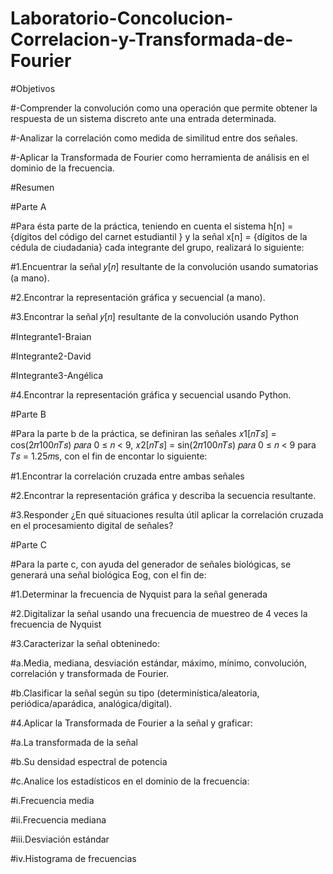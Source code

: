 # Laboratorio-Concolucion-Correlacion-y-Transformada-de-Fourier
#Objetivos

#-Comprender la convolución como una operación que permite obtener la
respuesta de un sistema discreto ante una entrada determinada.

#-Analizar la correlación como medida de similitud entre dos señales. 

#-Aplicar la Transformada de Fourier como herramienta de análisis en el
dominio de la frecuencia. 

#Resumen

#Parte A

#Para ésta parte de la práctica, teniendo en cuenta el sistema h[n] = {dígitos del código del carnet estudiantil } y la
señal x[n] = {dígitos de la cédula de ciudadania} cada integrante del grupo, realizará lo siguiente:

#1.Encuentrar la señal 𝑦[𝑛] resultante de la convolución usando sumatorias (a
mano). 

#2.Encontrar la representación gráfica y secuencial (a mano). 

#3.Encontrar la señal 𝑦[𝑛] resultante de la convolución usando Python

#Integrante1-Braian

#Integrante2-David

#Integrante3-Angélica

#4.Encontrar la representación gráfica y secuencial usando Python. 

#Parte B

#Para la parte b de la práctica, se definiran las señales 𝑥1[𝑛𝑇𝑠] = cos(2𝜋100𝑛𝑇𝑠) 𝑝𝑎𝑟𝑎 0 ≤ 𝑛 < 9, 𝑥2[𝑛𝑇𝑠] = sin(2𝜋100𝑛𝑇𝑠) 𝑝𝑎𝑟𝑎 0 ≤ 𝑛 < 9 para 𝑇𝑠 = 1.25𝑚s, con el fin de encontar lo siguiente:

#1.Encontrar la correlación cruzada entre ambas señales

#2.Encontrar la representación gráfica y describa la secuencia resultante. 

#3.Responder ¿En qué situaciones resulta útil aplicar la correlación cruzada en
el procesamiento digital de señales? 

#Parte C

#Para la parte c, con ayuda del generador de señales biológicas, se generará una señal biológica Eog, con el fin de:

#1.Determinar la frecuencia de Nyquist para la señal generada

#2.Digitalizar la señal usando una frecuencia de muestreo de 4 veces la
frecuencia de Nyquist

#3.Caracterizar la señal obteninedo:

#a.Media, mediana, desviación estándar, máximo, mínimo, convolución,  correlación y transformada de Fourier.

#b.Clasificar la señal según su tipo (determinística/aleatoria,
periódica/aparádica, analógica/digital).

#4.Aplicar la Transformada de Fourier a la señal y graficar:

#a.La transformada de la señal

#b.Su densidad espectral de potencia

#c.Analice los estadísticos en el dominio de la frecuencia:

#i.Frecuencia media

#ii.Frecuencia mediana

#iii.Desviación estándar

#iv.Histograma de frecuencias






